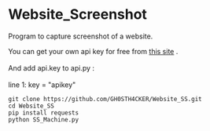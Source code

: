 # Website_Screenshot
Program to capture screenshot of a website. 

You can get your own api key for free from <a href='https://www.screenshotmachine.com/register.php?button=home'>this site</a> .
<br><br>
And add api.key to api.py :<br><br>
line 1: key = "apikey"

```git clone https://github.com/GH0STH4CKER/Website_SS.git```<br>
```cd Website_SS```<br>
```pip install requests```<br>
```python SS_Machine.py```<br>
